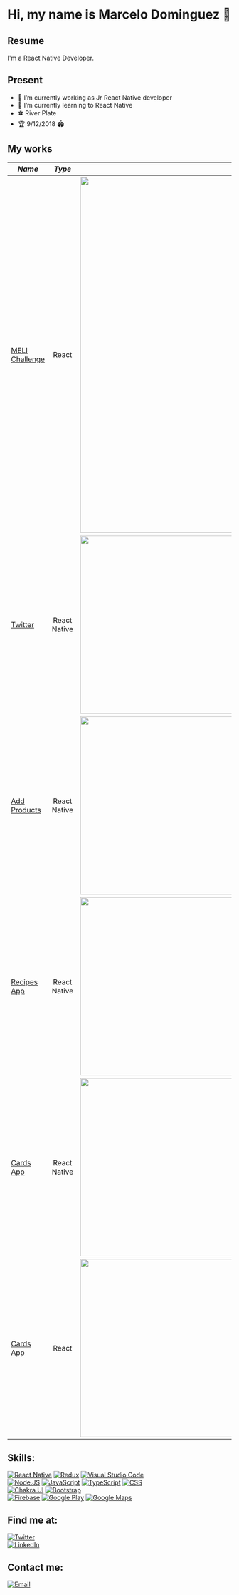 # Hi, my name is Marcelo Dominguez 👋

## Resume
I'm a React Native Developer.

## Present
- 🔭 I’m currently working as Jr React Native developer
- 🌱 I’m currently learning to React Native
- ⚽️ River Plate
- 🏆 9/12/2018 🏟️

## My works

*Name* | *Type* | *Preview* |
----------|:----------:|-----------|
[MELI Challenge](https://github.com/MarceeloDominguez/MeLi-Challenge) | React | <img src="https://user-images.githubusercontent.com/70117105/144856179-0ee76ec9-b04f-4726-a1f2-9535364219e6.gif" width="800">
[Twitter](https://github.com/MarceeloDominguez/Twitter) | React Native | <img src="https://user-images.githubusercontent.com/70117105/121930230-863d3700-cd18-11eb-8606-aec791b5d4c2.png" width="400">
[Add Products](https://github.com/MarceeloDominguez/Add-products) | React Native | <img src="https://user-images.githubusercontent.com/70117105/144853967-a4f48077-dc67-45dd-b1eb-3451b6f7fc14.gif" width="400">
[Recipes App](https://github.com/MarceeloDominguez/Recipe-App-) | React Native | <img src="https://user-images.githubusercontent.com/70117105/144854826-b597f288-0a3c-424e-b37b-4149ffdae743.gif" width="400">
[Cards App](https://github.com/MarceeloDominguez/app-card) | React Native | <img src="https://user-images.githubusercontent.com/70117105/144864100-22e2992e-bb2b-4621-90a5-f295b03010cf.gif" width="400">
[Cards App](https://github.com/MarceeloDominguez/app-card) | React | <img src="https://user-images.githubusercontent.com/70117105/149678055-c838d160-2e02-4555-bf43-dfc9b706c78c.png" width="400">


## Skills:

[![React Native](https://img.shields.io/badge/React_Native-61DAFB?style=for-the-badge&logo=React&logoColor=white&labelColor=101010)]()
[![Redux](https://img.shields.io/badge/Redux-764ABC?style=for-the-badge&logo=Redux&logoColor=white&labelColor=101010)]()
[![Visual Studio Code](https://img.shields.io/badge/Visual_Studio_Code-007ACC?style=for-the-badge&logo=Visual%20Studio%20Code&logoColor=white&labelColor=101010)]()</br>
[![Node.JS](https://img.shields.io/badge/Node.JS-339933?style=for-the-badge&logo=node.js&logoColor=white&labelColor=101010)]()
[![JavaScript](https://img.shields.io/badge/Java_Script-F7DF1E?style=for-the-badge&logo=JavaScript&logoColor=white&labelColor=101010)]()
[![TypeScript](https://img.shields.io/badge/Type_Script-3178C6?style=for-the-badge&logo=TypeScript&logoColor=white&labelColor=101010)]()
[![CSS](https://img.shields.io/badge/CSS-1572B6?style=for-the-badge&logo=CSS3&logoColor=white&labelColor=101010)]()
</br>
[![Chakra UI](https://img.shields.io/badge/Chacra_UI-319795?style=for-the-badge&logo=ChakraUI&logoColor=white&labelColor=101010)]()
[![Bootstrap](https://img.shields.io/badge/Bootstrap-7952B3?style=for-the-badge&logo=Bootstrap&logoColor=white&labelColor=101010)]()
</br>
[![Firebase](https://img.shields.io/badge/Firebase-FFCA28?style=for-the-badge&logo=firebase&logoColor=white&labelColor=101010)]()
[![Google Play](https://img.shields.io/badge/Google_Play-414141?style=for-the-badge&logo=google%20play&logoColor=white&labelColor=101010)]()
[![Google Maps](https://img.shields.io/badge/Google_Maps-4285F4?style=for-the-badge&logo=google%20maps&logoColor=white&labelColor=101010)]()

## Find me at:
[![Twitter](https://img.shields.io/badge/Twitter-@MarceeDominguez-1DA1F2?style=for-the-badge&logo=twitter&logoColor=white&labelColor=101010)](https://twitter.com/MarceeDominguez)
</br>
[![LinkedIn](https://img.shields.io/badge/LinkedIn-Marcelo_Dominguez-0077B5?style=for-the-badge&logo=linkedin&logoColor=white&labelColor=101010)](https://www.linkedin.com/in/marcelo-dominguez-351570194/)
</br>

## Contact me:
[![Email](https://img.shields.io/badge/marceelodominguez@gmail.com-my_personal_email-EC5252?style=for-the-badge&logo=gmail&logoColor=white&labelColor=101010)](mailto:marceelodominguez@gmail.com)

